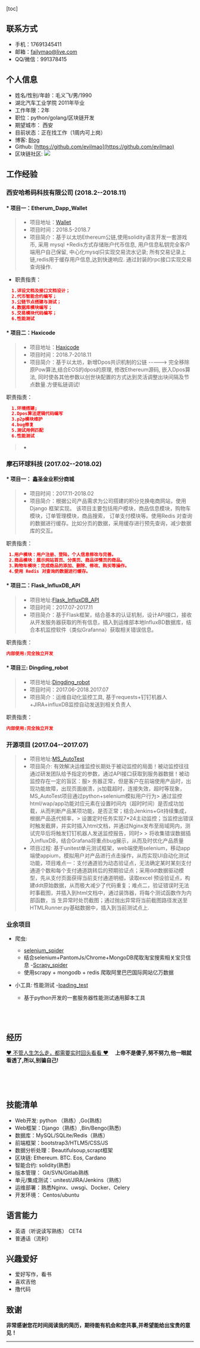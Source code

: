 [toc]
## 联系方式

- 手机：17691345411 
- 邮箱：failymao@live.com
- QQ/微信：991378415


## 个人信息

- 姓名/性别/年龄：毛义飞/男/1990
- 湖北汽车工业学院   2011年毕业
- 工作年限：2年
- 职位：python/golang/区块链开发
- 期望城市： 西安
- 目前状态：正在找工作（1周内可上岗）
- 博客: [Blog](https://www.cnblogs.com/failymao/)
- Github: [https://github.com/evilmao](https://github.com/evilmao)
- 区块链社区: ![](http://ww1.sinaimg.cn/large/8599e4cfly1fwyft76dd1j2076076glt.jpg)

## 工作经验

###  **西安哈希码科技有限公司**    (2018.2--2018.11)

#### * 项目一：Etherum_Dapp_Wallet 
> * 项目地址：[Wallet](https://github.com/evilmao/Ethereum-dapp-wallet)
> * 项目时间：2018.5-2018.7
> * 项目简介：基于以太坊Ethereum公链,使用solidity语言开发一套游戏币, 采用 mysql +Redis方式存储账户代币信息, 用户信息私钥完全客户端用户自己保留, 中心化mysql只实现交易流水记录; 所有交易记录上链,redis用于缓存用户信息,达到快速响应. 通过封装的rpc接口实现交易查询操作. 
  * 职责指责：
  ```json
    1.详设文档及接口文档设计；
    2.代币智能合约编写；
    3.公链节点搭建与测试；
    4.数据库模块编写；
    5.交易模块代码编写；
    6.性能测试
  ```
  
#### * 项目二：Haxicode
> * 项目地址：[Haxicode](https://github.com/xianhashchain)
> * 项目时间：2018.7-2018.11
> * 项目简介：基于以太坊，新增Dpos共识机制的公链 -----> 完全移除原Pow算法,结合EOS的dpos的原理, 修改Ethereum源码, 嵌入Dpos算法, 同时使各其他参数以创世块配置的方式达到灵活调整出块间隔及节点数量.方便私链调试!

职责指责：
``` json
  1.环境搭建;
  2.Dpos算法逻辑代码编写
  3.p2p模块维护
  4.bug修复
  5.测试用例匹配
  6.性能测试
```
> * 
###  **摩石环球科技**    (2017.02--2018.02)

#### * 项目一： 鑫圣金业积分商城
> * 项目时间：2017.11-2018.02
> * 项目简介：根据公司产品需求为公司搭建的积分兑换电商网站，使用 Django 框架实现。 该项目主要包括用户模块，商品信息模块，购物车模块，订单管理模块，商品搜索， 订单支付模块等。使用Redis 对查询的数据进行缓存。比如分页的数据，采用缓存进行预先查询，减少数据库的交互。

职责指责：
``` json
 1.用户模块：用户注册、登陆，个人信息修改与完善。 
 2.商品模块：展示网站首页、分类页、商品详情页的商品。 
 3.购物车模块：完成商品的添加、删除、修改、购买等操作。 
 4.使用 Redis 对查询的数据进行缓存。
```
#### * 项目二：Flask_InfluxDB_API
> * 项目地址:[Flask_InfluxDB_API](https://github.com/evilmao/Flask_InfluxDB_API)
> * 项目时间：2017.07-2017.11
> * 项目简介：基于Flask框架，结合基本的认证机制，设计API接口，接收从开发服务器获取的所有信息，插入到运维部本地InfluxBD数据库，结合本机监控软件（类似Grafanna）获取相关错误信息。

职责指责：
```json
内部使用:完全独立开发
```

#### * 项目三: Dingding_robot
> * 项目地址:[Dingding_robot](https://github.com/evilmao/Dingding_robot)
> * 项目时间：2017.06-2018.2017.07
> * 项目简介：运维自动化监控工具, 基于requests+钉钉机器人+JIRA+influxDB监控自动发送到相关负责人

职责指责：
```json
内部使用:完全独立开发
```
###  **开源项目**    (2017.04--2017.07)
> * 项目地址:[MS_AutoTest](https://github.com/evilmao/python_auto_test/tree/master/XSTZ_Test_framework)
> * 项目简介: 有效解决运维监控长期处于被动监控的局面！被动监控往往通过研发团队给予指定的参数，通过API接口获取到服务器数据！被动监控存在一定的盲区：服> 务器正常，但是客户在前端使用产品时，出现功能故障，出现页面崩溃，js加载超时，连接失效，超时等现象，MS_AutoTest项目通过python+selenium模拟用户行为> 通过监控html/wap/app功能对应元素在设置时间内（超时时间）是否成功加载，从而判断产品某项功能，是否正常；结合Jenkins+Git持续集成，根据产品迭代频率，> 设置定时任务实现7*24主动监控；当监控出错误时触发截屏，并实时插入html文档，并通过Nginx发布至局域网内，测试完毕后将触发钉钉机器人发送监控报告，同时> > 将收集错误数据插入influxDB，结合Grafana将重点bug展示，从而及时优化产品质量
> * 项目过程: 基于unitest单元测试框架，web端使用selenium，移动app端使appium，模拟用户对产品进行点击操作，从而实现UI自动化测试功能，项目难点一：支付通道验为动态验证点，无法确定某时某刻支付通道个数和每个支付通道跳转后的预期验证点；采用ddt数据驱动模型，先从支付页面获得当前支付通道明细，读取excel
预设验证点，构建ddt原始数据，从而极大减少了代码重复；难点二，验证错误时无法时事截图，并插入到html文档中，通过装饰器，将每个测试函数作为内部函数，当 生异常时处罚截图；通过抛出异常将当前截图路径发送至HTMLRunner.py基础数据中，插入到当前测试点上.

### **业余项目**
- 爬虫:
  - [selenium_spider](https://github.com/evilmao/Python_Selenium_Spider)
   - 结合selenium+PantomJs/Chrome+MongoDB爬取淘宝搜索相关宝贝信息
  -[Scrapy_spider](https://github.com/evilmao/scrapy_spider)
   - 使用scrapy + mongodb + redis 爬取阿里巴巴国际网站亿万数据
  
- 小工具: 性能测试
 -[loading_test](https://github.com/evilmao/XSTZ_loading_test)
  - 基于python开发的一套服务器性能测试通用脚本工具

  <br>
  <br>
  <br>

## 经历
[♥ 不管人生怎么走，都需要实时回头看看 ♥](http://www.cnblogs.com/failymao/p/8699180.html)
**&emsp;上帝不是傻子,努不努力,他一眼就看透了,所以,别骗自己!**<br>


<br>

<br>

<br>

## 技能清单

- Web开发: python （熟练）,Go(熟练) 
- Web框架：Django（熟练）,Bin/Bengo(熟悉)
- 数据库：MySQL/SQLite/Redis（熟练）
- 前端框架：bootstrap3/HTLM5/CSS/JS 
- 数据分析处理：Beautifulsoup,scrapt框架
- 区块链: Ethereum. BTC. Eos, Cardano
- 智能合约: solidity(熟悉)
- 版本管理： Git/SVN/Gitlab熟练
- 单元/集成测试：unitest/JIRA/Jenkins（熟练）
- 运维部署：熟悉Nginx、uwsgi、Docker、Celery
- 开发环境： Centos/ubuntu
## 语言能力

- 英语（听说读写熟练） CET4
- 普通话（流利）

## 兴趣爱好

- 爱好写作，看书
- 喜欢吉他
- 撸代码

## 致谢
**非常感谢您花时间阅读我的简历，期待能有机会和您共事,并希望能给出宝贵的意见！**
<hr>








